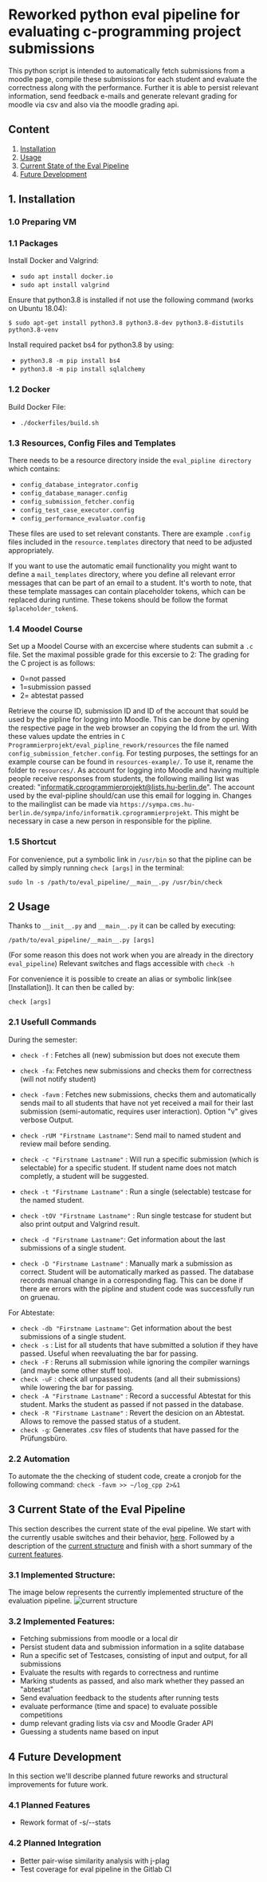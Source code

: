 # Reworked python eval pipeline for evaluating c-programming project submissions

This python script is intended to automatically fetch submissions from a moodle page, compile these submissions for each
student and evaluate the correctness along with the performance. 
Further it is able to persist relevant information, send feedback e-mails and generate relevant grading for moodle via 
csv and also via the moodle grading api.   

## Content
1. [Installation](#installation)
2. [Usage](#usage)
3. [Current State of the Eval Pipeline](#current-state-of-the-eval-pipline)
4. [Future Development](#future-development)


## 1. Installation
### 1.0 Preparing VM

### 1.1 Packages
Install Docker and Valgrind:

  - `sudo apt install docker.io`
  - `sudo apt install valgrind`

Ensure that python3.8 is installed if not use the following command (works on Ubuntu 18.04):

`$ sudo apt-get install python3.8 python3.8-dev python3.8-distutils python3.8-venv`

Install required packet bs4 for python3.8 by using:

  - `python3.8 -m pip install bs4`
  - `python3.8 -m pip install sqlalchemy`




### 1.2 Docker

Build Docker File:
  - `./dockerfiles/build.sh`

### 1.3 Resources, Config Files and Templates

There needs to be a resource directory inside the `eval_pipline directory`
which contains:

  - `config_database_integrator.config`
  - `config_database_manager.config`
  - `config_submission_fetcher.config`
  - `config_test_case_executor.config`
  - `config_performance_evaluator.config`

These files are used to set relevant constants.
There are example `.config` files included in the `resource.templates` directory that need to be adjusted appropriately.

If you want to use the automatic email functionality you might want to define a `mail_templates` directory,
where you define all relevant error messages that can be part of an email to a student.
It's worth to note, that these template massages can contain placeholder tokens,
which can be replaced during runtime. These tokens should be follow the format `$placeholder_token$`. 


### 1.4 Moodel Course
Set up a Moodel Course with an excercise where students can submit a `.c` file. 
Set the maximal possible grade for this excersie to 2:
The grading for the C project is as follows:

   - 0=not passed
   - 1=submission passed
   - 2= abtestat passed

Retrieve the course ID, submission ID and ID of the account that sould be used by the pipline for logging  into Moodle.
This can be done by opening the respective page in the web browser an copying the Id from the url. 
With these values update the entries in `C Programmierprojekt/eval_pipline_rework/resources` the file named `config_submission_fetcher.config`. For testing purposes, the settings for an example course can be found in `resources-example/`. To use it, rename the folder to `resources/`.
As account for logging into Moodle and having multiple people receive responses from students, the following mailing list was created: "informatik.cprogrammierprojekt@lists.hu-berlin.de". The account used by the eval-pipline should/can use this email for logging in. 
Changes to the mailinglist can be made via  `https://sympa.cms.hu-berlin.de/sympa/info/informatik.cprogrammierprojekt`. This might be necessary in case a new person in responsible for the pipline.

### 1.5 Shortcut
For convenience, put a symbolic link in `/usr/bin` so that the pipline can be called by simply running `check [args]` in the terminal:
```
sudo ln -s /path/to/eval_pipeline/__main__.py /usr/bin/check
```



## 2 Usage
Thanks to `__init__.py` and `__main__.py`
it can be called by executing:

`/path/to/eval_pipeline/__main__.py [args]`

(For some reason this does not work when you are already in the directory `eval_pipeline`)
Relevant switches and flags accessible with `check -h`

For convenience it is possible to create an alias or symbolic link(see [Installation]).
It can then be called by:

`check [args]`

### 2.1 Usefull Commands

During the semester:

* `check -f` : Fetches all (new) submission but does not execute them
* `check -fa`: Fetches new submissions and checks them for correctness (will not notify student)

* `check -favm` : Fetches new submissions, checks them and automatically sends mail to all students that have not yet received a mail for their last submission (semi-automatic, requires user interaction). Option "v" gives verbose Output.
* `check -rUM "Firstname Lastname"`: Send mail to named student and review mail before sending.

* `check -c "Firstname Lastname"` : Will run a specific submission (which is selectable) for a specific student. If student name does not match completly, a student will be suggested.
* `check -t "Firstname Lastname"` : Run a single (selectable) testcase for the named student.
* `check -tOV "Firstname Lastname"` : Run single testcase for student but also print output and Valgrind result. 
* `check -d "Firstname Lastname"`: Get information about the last submissions of a single student.
* `check -D "Firstname Lastname"` : Manually mark a submission as correct. Student will be automatically marked as passed. The database records manual change in a corresponding flag. This can be done if there are errors with the pipline and student code was successfully run on gruenau.

For Abtestate:
* `check -db "Firstname Lastname"`: Get information about the best submissions of a single student.
* `check -s` : List for all students that have submitted a solution if they have passed. Useful when reevaluating the bar for passing.
* `check -F` : Reruns all submission while ignoring the compiler warnings (and maybe some other stuff too). 
* `check -uF` : check all unpassed students (and all their submissions) while lowering the bar for passing.
* `check -A "Firstname Lastname"` : Record a successful Abtestat for this student. Marks the student as passed if not passed in the database.
* `check -R "Firstname Lastname"` : Revert the desicion on an Abtestat. Allows to remove the passed status of a student.
* `check -g`: Generates .csv files of students that have passed for the Prüfungsbüro.  


### 2.2 Automation

To automate the the checking of student code, create a cronjob for the following command:
`check -favm >> ~/log_cpp 2>&1`

## 3 Current State of the Eval Pipeline
This section describes the current state of the eval pipeline. 
We start with the currently usable switches and their behavior, [here](#stable-commandline-arguments). 
Followed by a description of the [current structure](#implemented-structure) and finish with a short summary of 
the [current features](#implemented-features).   


### 3.1 Implemented Structure:
The image below represents the currently implemented structure of the evaluation pipeline. 
![current structure](Database_Schema.svg)


### 3.2 Implemented Features:  
  - Fetching submissions from moodle or a local dir 
  - Persist student data and submission information in a sqlite database 
  - Run a specific set of Testcases, consisting of input and output, for all submissions 
  - Evaluate the results with regards to correctness and runtime  
  - Marking students as passed, and also mark whether they passed an "abtestat"
  - Send evaluation feedback to the students after running tests
  - evaluate performance (time and space) to evaluate possible competitions
  - dump relevant grading lists via csv and Moodle Grader API
  - Guessing a students name based on input
  

## 4 Future Development
In this section we'll describe planned future reworks and structural improvements for future work.


### 4.1 Planned Features

- Rework format of -s/--stats 

### 4.2 Planned Integration 

- Better pair-wise similarity analysis with j-plag
- Test coverage for eval pipeline in the Gitlab CI


